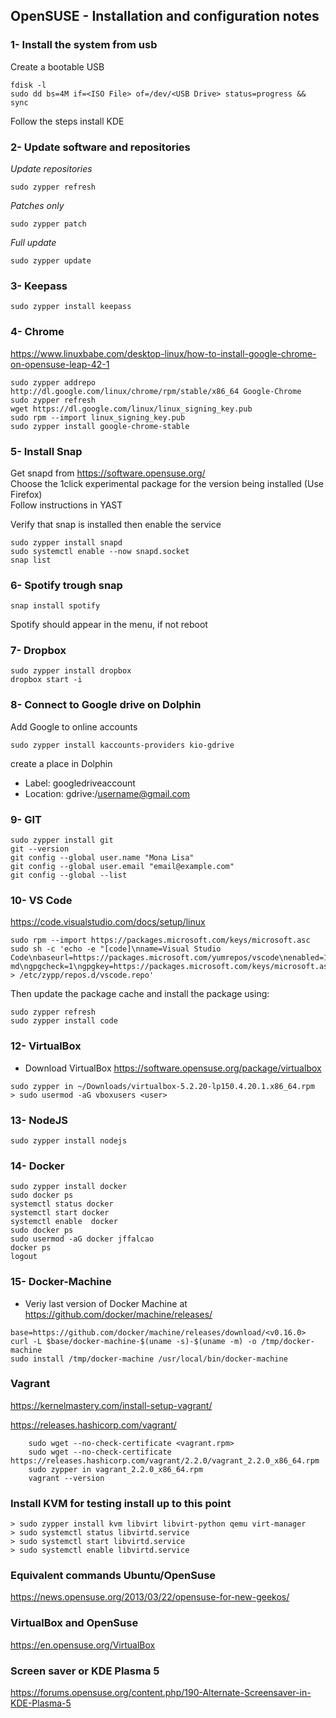 ## OpenSUSE - Installation and configuration notes

### 1- Install the system from usb
Create a bootable USB

```
fdisk -l
sudo dd bs=4M if=<ISO File> of=/dev/<USB Drive> status=progress && sync
```
Follow the steps install KDE

### 2- Update software and repositories

*Update repositories*
```
sudo zypper refresh
```
  
*Patches only*
```
sudo zypper patch
```

*Full update*
```
sudo zypper update
```

### 3- Keepass
```
sudo zypper install keepass
```

### 4- Chrome
https://www.linuxbabe.com/desktop-linux/how-to-install-google-chrome-on-opensuse-leap-42-1

```
sudo zypper addrepo http://dl.google.com/linux/chrome/rpm/stable/x86_64 Google-Chrome
sudo zypper refresh
wget https://dl.google.com/linux/linux_signing_key.pub
sudo rpm --import linux_signing_key.pub 
sudo zypper install google-chrome-stable 
```

### 5- Install Snap
Get snapd from https://software.opensuse.org/  
Choose the 1click experimental package for the version being installed (Use Firefox)  
Follow instructions in YAST

Verify that snap is installed then enable the service
```
sudo zypper install snapd
sudo systemctl enable --now snapd.socket
snap list
```

### 6- Spotify trough snap
```
snap install spotify
```

Spotify should appear in the menu, if not reboot

### 7- Dropbox
```
sudo zypper install dropbox
dropbox start -i
```

### 8- Connect to Google drive on Dolphin

Add Google to online accounts
```
sudo zypper install kaccounts-providers kio-gdrive
```
create a place in Dolphin
- Label: googledriveaccount
- Location: gdrive:/username@gmail.com

### 9- GIT
```
sudo zypper install git
git --version
git config --global user.name "Mona Lisa"
git config --global user.email "email@example.com"
git config --global --list
```

### 10- VS Code
https://code.visualstudio.com/docs/setup/linux

```
sudo rpm --import https://packages.microsoft.com/keys/microsoft.asc
sudo sh -c 'echo -e "[code]\nname=Visual Studio Code\nbaseurl=https://packages.microsoft.com/yumrepos/vscode\nenabled=1\ntype=rpm-md\ngpgcheck=1\ngpgkey=https://packages.microsoft.com/keys/microsoft.asc" > /etc/zypp/repos.d/vscode.repo'
```
Then update the package cache and install the package using:
```
sudo zypper refresh
sudo zypper install code
```

### 12- VirtualBox

- Download VirtualBox
https://software.opensuse.org/package/virtualbox

```
sudo zypper in ~/Downloads/virtualbox-5.2.20-lp150.4.20.1.x86_64.rpm
> sudo usermod -aG vboxusers <user>
```


### 13- NodeJS
```
sudo zypper install nodejs
```

### 14- Docker
```
sudo zypper install docker
sudo docker ps
systemctl status docker
systemctl start docker
systemctl enable  docker
sudo docker ps
sudo usermod -aG docker jffalcao
docker ps
logout
```

### 15- Docker-Machine
- Veriy last version of Docker Machine at https://github.com/docker/machine/releases/
```
base=https://github.com/docker/machine/releases/download/<v0.16.0> 
curl -L $base/docker-machine-$(uname -s)-$(uname -m) -o /tmp/docker-machine
sudo install /tmp/docker-machine /usr/local/bin/docker-machine
```

### Vagrant
https://kernelmastery.com/install-setup-vagrant/

https://releases.hashicorp.com/vagrant/

```
    sudo wget --no-check-certificate <vagrant.rpm>
    sudo wget --no-check-certificate https://releases.hashicorp.com/vagrant/2.2.0/vagrant_2.2.0_x86_64.rpm
    sudo zypper in vagrant_2.2.0_x86_64.rpm
    vagrant --version
```

### Install KVM for testing install up to this point

```
> sudo zypper install kvm libvirt libvirt-python qemu virt-manager
> sudo systemctl status libvirtd.service
> sudo systemctl start libvirtd.service
> sudo systemctl enable libvirtd.service
```

### Equivalent commands Ubuntu/OpenSuse

https://news.opensuse.org/2013/03/22/opensuse-for-new-geekos/

### VirtualBox and OpenSuse

https://en.opensuse.org/VirtualBox

### Screen saver or KDE Plasma 5

https://forums.opensuse.org/content.php/190-Alternate-Screensaver-in-KDE-Plasma-5

